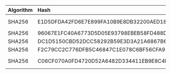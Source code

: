 | Algorithm | Hash | File |
| :--- | :--- | :--- |
| SHA256  |   E1D5DFDA42FD6E7E899FA10B9E8DB32200AED18B49D7EEDB0DCDBA9F644C63B0  |   Get-ADGroupMembershipCommonality.ps1   |
| SHA256  |   96067E1FC40A6773D5D05E93798EBEB58FD488D5191329312D46E7B306D6F0F5  |   Get-ADReplicationLastStats.ps1         |
| SHA256  |   DC1D5150CBD52DCC58292B59E3D3A21A6867B680BCE3426FA018E94DA2EC6F51  |   Get-ADWindowsServer.ps1                |
| SHA256  |   F2C79CC2C776DFB5C46847C1E078C6BF56CFA92A7D6A2D2D8E051C02A8572D35  |   Get-GPOUsage.ps1                       |
| SHA256  |   C06CF070A0FD4720D52A6482D334411EB9E8C4D3ACBBB8CE10B895F17BE9E739  |   New-ADOrganizationalUnitDelegation.ps1 |
